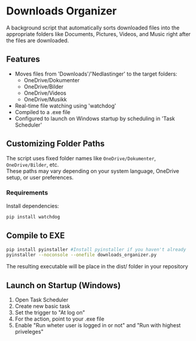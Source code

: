 # Downloads Organizer
A background script that automatically sorts downloaded files into the appropriate folders like Documents, Pictures, Videos, and Music right after the files are downloaded. 

## Features

- Moves files from 'Downloads'/'Nedlastinger' to the target folders:
  - OneDrive/Dokumenter
  - OneDrive/Bilder
  - OneDrive/Videos
  - OneDrive/Musikk
- Real-time file watching using 'watchdog'
- Compiled to a .exe file
- Configured to launch on Windows startup by scheduling in 'Task Scheduler'

## Customizing Folder Paths

The script uses fixed folder names like `OneDrive/Dokumenter`, `OneDrive/Bilder`, etc.  
These paths may vary depending on your system language, OneDrive setup, or user preferences.

### Requirements
Install dependencies: 

```bash
pip install watchdog
```
## Compile to EXE
```bash
pip install pyinstaller #Install pyinstaller if you haven't already
pyinstaller --noconsole --onefile downloads_organizer.py
```
The resulting executable will be place in the dist/ folder in your repository

## Launch on Startup (Windows)

1. Open Task Scheduler
2. Create new basic task
3. Set the trigger to "At log on"
4. For the action, point to your .exe file
5. Enable "Run wheter user is logged in or not" and "Run with highest priveleges"


